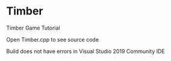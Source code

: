 # Timber
Timber Game Tutorial

Open Timber.cpp to see source code

Build does not have errors in Visual Studio 2019 Community IDE
